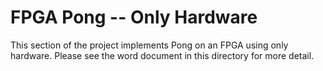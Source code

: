 # FPGA Pong -- Only Hardware
This section of the project implements Pong on an FPGA using only hardware. Please see the word document in this directory for more detail.
